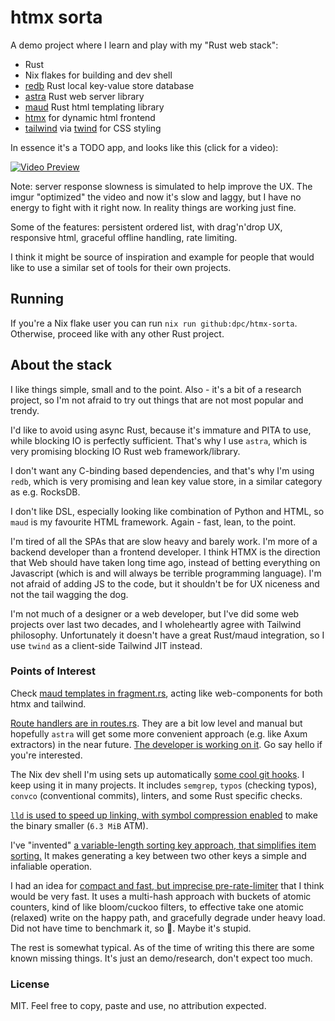 # htmx sorta

A demo project where I learn and play with my "Rust web stack":

* Rust
* Nix flakes for building and dev shell
* [redb](https://github.com/cberner/redb) Rust local key-value store database
* [astra](https://github.com/ibraheemdev/astra) Rust web server library
* [maud](https://github.com/lambda-fairy/maud) Rust html templating library
* [htmx](https://htmx.org/) for dynamic html frontend
* [tailwind](https://tailwindcss.com/) via [twind](https://twind.style/) for CSS styling

In essence it's a TODO app, and looks like this (click for a video):

[![Video Preview](https://i.imgur.com/Q8RfOzf.png)](https://i.imgur.com/ctz2bcJ.mp4)

Note: server response slowness is simulated to help improve the UX. The imgur "optimized"
the video and now it's slow and laggy, but I have no energy to fight with
it right now. In reality things are working just fine.

Some of the features: persistent ordered list, with drag'n'drop UX, responsive html,
graceful offline handling, rate limiting.

I think it might be source of inspiration and example for people that would
like to use a similar set of tools for their own projects.

## Running

If you're a Nix flake user you can run `nix run github:dpc/htmx-sorta`. Otherwise,
proceed like with any other Rust project.

## About the stack

I like things simple, small and to the point. Also - it's a bit of a research project,
so I'm not afraid to try out things that are not most popular and trendy.

I'd like to avoid using async Rust, because it's immature and PITA
to use, while blocking IO is perfectly sufficient. That's why I use `astra`,
which is very promising blocking IO Rust web framework/library.

I don't want any C-binding based dependencies, and that's why I'm using `redb`,
which is very promising and lean key value store, in a similar category as e.g. RocksDB.

I don't like DSL, especially looking like combination of Python and HTML, so
`maud` is my favourite HTML framework. Again - fast, lean, to the point.

I'm tired of all the SPAs that are slow heavy and barely work. I'm more of a backend
developer than a frontend developer. I think HTMX is the direction that Web
should have taken long time ago, instead of betting everything on Javascript
(which is and will always be terrible programming language). I'm not afraid of
adding JS to the code, but it shouldn't be for UX niceness and not the tail wagging
the dog.

I'm not much of a designer or a web developer, but I've did some web projects
over last two decades, and I wholeheartly agree with Tailwind philosophy.
Unfortunately it doesn't have a great Rust/maud integration, so I use
`twind` as a client-side Tailwind JIT instead.

### Points of Interest

Check [maud templates in fragment.rs](https://github.com/dpc/htmx-sorta/blob/c2d300caafa6a3d72eb7eefcb766b669676ca803/src/fragment.rs),
acting like web-components for both htmx and tailwind.

[Route handlers are in routes.rs](https://github.com/dpc/htmx-sorta/blob/c2d300caafa6a3d72eb7eefcb766b669676ca803/src/routes.rs).
They are a bit low level and manual but hopefully `astra` will get some more convenient approach (e.g. like Axum extractors) in the
near future. [The developer is working on it](https://github.com/ibraheemdev/astra/issues/8). Go say hello if you're interested.

The Nix dev shell I'm using sets up automatically [some cool git hooks](https://github.com/dpc/htmx-sorta/tree/c2d300caafa6a3d72eb7eefcb766b669676ca803/misc/git-hooks). I keep using it in many projects. It includes `semgrep`, `typos` (checking typos), `convco` (conventional commits), linters, and some Rust specific checks.

[`lld` is used to speed up linking, with symbol compression enabled](https://github.com/dpc/htmx-sorta/blob/c2d300caafa6a3d72eb7eefcb766b669676ca803/.cargo/config.toml) to make the binary smaller (`6.3 MiB` ATM).

I've "invented" [a variable-length sorting key approach, that simplifies
item sorting.](https://github.com/dpc/htmx-sorta/blob/c2d300caafa6a3d72eb7eefcb766b669676ca803/src/sortid.rs)
It makes generating a key between two other keys a simple and infaliable operation.

I had an idea for [compact and fast, but imprecise pre-rate-limiter](https://github.com/dpc/htmx-sorta/blob/c2d300caafa6a3d72eb7eefcb766b669676ca803/src/rate_limit/pre.rs) that I think would be very fast. It uses a multi-hash approach with buckets of atomic counters, kind of like bloom/cuckoo filters,
to effective take one atomic (relaxed) write on the happy path, and gracefully degrade under heavy load. Did not have time to benchmark it, so 🤷.
Maybe it's stupid.

The rest is somewhat typical. As of the time of writing this there are some known missing things. It's just an demo/research,
don't expect too much.

### License

MIT. Feel free to copy, paste and use, no attribution expected.
